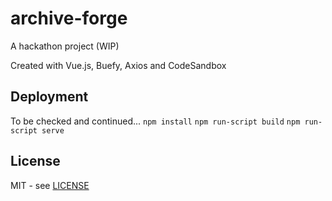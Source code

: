 # archive-forge

A hackathon project (WIP)

Created with Vue.js, Buefy, Axios and CodeSandbox

## Deployment

To be checked and continued...
 ```npm install```
 ```npm run-script build```
 ```npm run-script serve```


## License

MIT - see [LICENSE](LICENSE)
